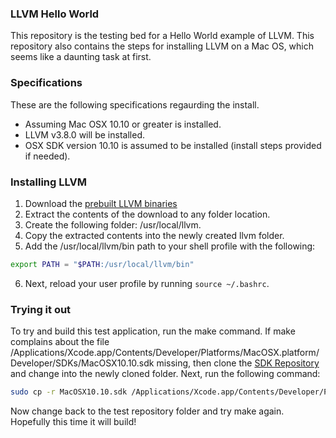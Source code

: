 
### LLVM Hello World

This repository is the testing bed for a Hello World example of LLVM. This repository
also contains the steps for installing LLVM on a Mac OS, which seems like a daunting
task at first.

### Specifications

These are the following specifications regaurding the install.
  - Assuming Mac OSX 10.10 or greater is installed.
  - LLVM v3.8.0 will be installed.
  - OSX SDK version 10.10 is assumed to be installed (install steps provided if needed).

### Installing LLVM

1. Download the [prebuilt LLVM binaries](http://llvm.org/releases/3.8.0/clang+llvm-3.8.0-x86_64-apple-darwin.tar.xz)
2. Extract the contents of the download to any folder location.
3. Create the following folder: /usr/local/llvm.
4. Copy the extracted contents into the newly created llvm folder.
5. Add the /usr/local/llvm/bin path to your shell profile with the following:
```bash
export PATH = "$PATH:/usr/local/llvm/bin"
```
6. Next, reload your user profile by running `source ~/.bashrc`.

### Trying it out

To try and build this test application, run the make command.
If make complains about the file
/Applications/Xcode.app/Contents/Developer/Platforms/MacOSX.platform/Developer/SDKs/MacOSX10.10.sdk
missing, then clone the [SDK Repository](https://github.com/phracker/MacOSX-SDKs) and change into the newly cloned folder.
Next, run the following command:

```bash
sudo cp -r MacOSX10.10.sdk /Applications/Xcode.app/Contents/Developer/Platforms/MacOSX.platform/Developer/SDKs/MacOSX10.10.sdk
```

Now change back to the test repository folder and try make again. Hopefully this time it will build!
